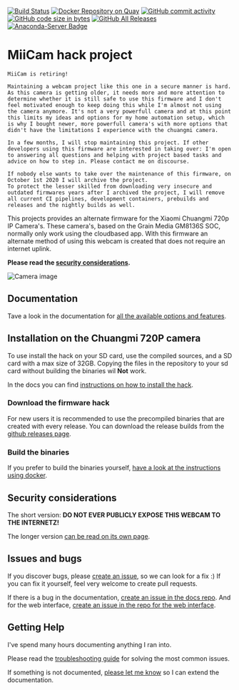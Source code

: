 [![Build Status](https://travis-ci.org/miicam/MiiCam.svg?branch=master)](https://travis-ci.org/miicam/MiiCam)
[![Docker Repository on Quay](https://quay.io/repository/miicam/miicam/status "Docker Repository on Quay")](https://quay.io/repository/miicam/miicam)
[![GitHub commit activity](https://img.shields.io/github/commit-activity/m/MiiCam/MiiCam.svg)](https://github.com/miicam/MiiCam/pulse)
[![GitHub code size in bytes](https://img.shields.io/github/languages/code-size/MiiCam/MiiCam.svg)](https://github.com/miicam/MiiCam)
[![GitHub All Releases](https://img.shields.io/github/downloads/MiiCam/MiiCam/total.svg)](https://github.com/miicam/MiiCam/releases)
[![Anaconda-Server Badge](https://anaconda.org/miicam/miicam-nightly/badges/version.svg)](https://anaconda.org/miicam/miicam-nightly/files)


# MiiCam hack project

```
MiiCam is retiring!

Maintaining a webcam project like this one in a secure manner is hard. As this camera is getting older, it needs more and more attention to determine whether it is still safe to use this firmware and I don't feel motivated enough to keep doing this while I'm almost not using the camera anymore. It's not a very powerfull camera and at this point this limits my ideas and options for my home automation setup, which is why I bought newer, more powerfull camera's with more options that didn't have the limitations I experience with the chuangmi camera.

In a few months, I will stop maintaining this project. If other developers using this firmware are interested in taking over: I'm open to answering all questions and helping with project based tasks and advice on how to step in. Please contact me on discourse.

If nobody else wants to take over the maintenance of this firmware, on October 1st 2020 I will archive the project.
To protect the lesser skilled from downloading very insecure and outdated firmwares years after I archived the project, I will remove all current CI pipelines, development containers, prebuilds and releases and the nightly builds as well.
```

This projects provides an alternate firmware for the Xiaomi Chuangmi 720p IP Camera's.
These camera's, based on the Grain Media GM8136S SOC, normally only work using the cloudbased app.
With this firmware an alternate method of using this webcam is created that does not require an internet uplink.

**Please read the [security considerations](https://miicam.github.io/Security-Considerations).**

![Camera image](https://github.com/MiiCam/MiiCamWeb/raw/master/public/static/images/chuangmi.jpg "Chuangmi 720P camera")


## Documentation

Tave a look in the documentation for [all the available options and features](https://miicam.github.io).


## Installation on the Chuangmi 720P camera

To use install the hack on your SD card, use the compiled sources, and a SD card with a max size of 32GB.
Copying the files in the repository to your sd card without building the binaries wil **Not** work.

In the docs you can find [instructions on how to install the hack](https://miicam.github.io/getting-started).


### Download the firmware hack

For new users it is recommended to use the precompiled binaries that are created with every release.
You can download the release builds from the [github releases page](https://github.com/MiiCam/MiiCam/releases).


### Build the binaries

If you prefer to build the binaries yourself, [have a look at the instructions using docker](https://miicam.github.io/development/How-to-build-the-binaries-for-the-webcam-hack).


## Security considerations

The short version: **DO NOT EVER PUBLICLY EXPOSE THIS WEBCAM TO THE INTERNETZ!**

The longer version [can be read on its own page](https://miicam.github.io/Security-Considerations).


## Issues and bugs

If you discover bugs, please [create an issue](https://github.com/miicam/MiiCam/issues), so we can look for a fix :)
If you can fix it yourself, feel very welcome to create pull requests.

If there is a bug in the documentation, [create an issue in the docs repo](https://github.com/miicam/MiiCamDocs/issues).
And for the web interface, [create an issue in the repo for the web interface](https://github.com/miicam/MiiCamWeb/).


## Getting Help

I've spend many hours documenting anything I ran into.

Please read the [troubleshooting guide](https://miicam.github.io/Troubleshooting) for solving the most common issues.

If something is not documented, [please let me know](https://github.com/miicam/MiiCam/issues) so I can extend the documentation.


